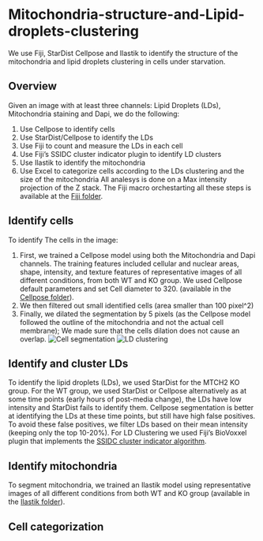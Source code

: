 # Mitochondria-structure-and-Lipid-droplets-clustering
We use Fiji, StarDist Cellpose and Ilastik to identify the structure of the mitochondria and lipid droplets clustering in cells under starvation. 
## Overview
Given an image with at least three channels: Lipid Droplets (LDs), Mitochondria staining and Dapi, we do the following:
1. Use Cellpose to identify cells
2. Use StarDist/Cellpose to identify the LDs
3. Use Fiji to count and measure the LDs in each cell
4. Use Fiji’s SSIDC cluster indicator plugin to identify LD clusters
5. Use Ilastik to identify the mitochondria
6. Use Excel to categorize cells according to the LDs clustering and the size of the mitochondria
All analesys is done on a Max intensity projection of the Z stack.
The Fiji macro orchestarting all these steps is available at the [Fiji folder](../../tree/main/Fiji).
## Identify cells
To identify The cells in the image:
1. First, we trained a Cellpose model using both the Mitochondria and Dapi channels. The training features included cellular and nuclear areas, shape, intensity, and texture features of representative images of all different conditions, from both WT and KO group. We used Cellpose default parameters and set Cell diameter to 320. (available in the [Cellpose folder](../../tree/main/Cellpose)).
2. We then filtered out small identified cells (area smaller than 100 pixel^2)
3. Finally, we dilated the segmentation by 5 pixels (as the Cellpose model followed the outline of the mitochondria and not the actual cell membrane); We made sure that the cells dilation does not cause an overlap.
![Cell segmentation](https://github.com/WIS-MICC-CellObservatory/Mitochondria-structure-and-Lipid-droplets-clustering/assets/64706090/b14a8658-0810-4093-b68f-0dad955bd585)
![LD clustering](https://github.com/WIS-MICC-CellObservatory/Mitochondria-structure-and-Lipid-droplets-clustering/assets/64706090/660f1375-b74d-4eea-ad77-3001f54c1b22)
## Identify and cluster LDs
To identify the lipid droplets (LDs), we used StarDist for the MTCH2 KO group. For the WT group, we used StarDist or Cellpose alternatively as at some time points (early hours of post-media change), the LDs have low intensity and StarDist fails to identify them. Cellpose segmentation is better at identifying the LDs at these time points, but still have high false positives. To avoid these false positives, we filter LDs based on their mean intensity (keeping only the top 10-20%). For  LD Clustering we used Fiji’s BioVoxxel plugin that implements the [SSIDC cluster indicator algorithm](https://imagej.net/plugins/biovoxxel-toolbox#:~:text=changed%20in%20future.-,SSIDC%20Cluster%20Indicator,invariant%20density%20based%20clustering%20DBSCAN).
## Identify mitochondria
To segment mitochondria, we trained an Ilastik model using representative images of all different conditions from both WT and KO group (available in the [Ilastik folder](../../tree/main/Ilastik)).
## Cell categorization
